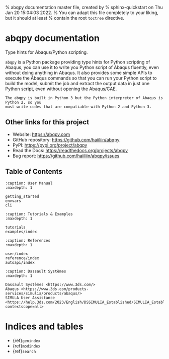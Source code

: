% abqpy documentation master file, created by
% sphinx-quickstart on Thu Jan 20 15:04:03 2022.
% You can adapt this file completely to your liking, but it should at least
% contain the root `toctree` directive.

# abqpy documentation

Type hints for Abaqus/Python scripting.

`abqpy` is a Python package providing type hints for Python scripting of Abaqus, you can
use it to write you Python script of Abaqus fluently, even without doing anything in Abaqus.
It also provides some simple APIs to execute the Abaqus commands so that you can run your
Python script to build the model, submit the job and extract the output data in just one
Python script, even without opening the Abaqus/CAE.

```{note}
The abqpy is built in Python 3 but the Python interpreter of Abaqus is Python 2, so you
must write codes that are compatiable with Python 2 and Python 3.
```

## Other links for this project

- Website: <https://abqpy.com>
- GitHub repository: <https://github.com/haiiliin/abqpy>
- PyPI: <https://pypi.org/project/abqpy>
- Read the Docs: <https://readthedocs.org/projects/abqpy>
- Bug report: <https://github.com/haiiliin/abqpy/issues>

## Table of Contents

```{toctree}
:caption: User Manual
:maxdepth: 1

getting_started
envvars
cli
```

```{toctree}
:caption: Tutorials & Examples
:maxdepth: 1

tutorials
examples/index
```

```{toctree}
:caption: References
:maxdepth: 1

user/index
reference/index
autoapi/index
```

```{toctree}
:caption: Dassault Systèmes
:maxdepth: 1

Dassault Systèmes <https://www.3ds.com/>
Abaqus <https://www.3ds.com/products-services/simulia/products/abaqus/>
SIMULA User Assistance <https://help.3ds.com/2023/English/DSSIMULIA_Established/SIMULIA_Established_FrontmatterMap/DSDocHome.htm?contextscope=all>
```

# Indices and tables

- {ref}`genindex`
- {ref}`modindex`
- {ref}`search`

